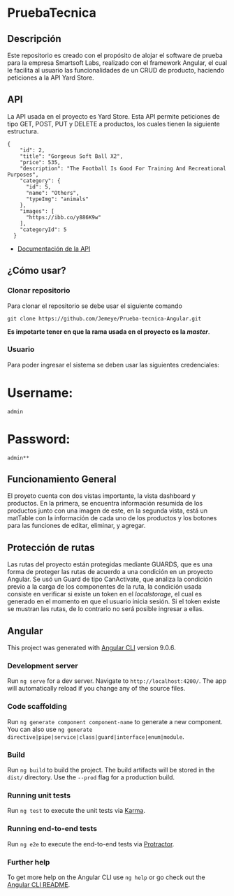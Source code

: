 # PruebaTecnica

## Descripción

Este repositorio es creado con el propósito de alojar el software de prueba para la empresa Smartsoft Labs, realizado con el framework Angular, el cual le facilita al usuario las funcionalidades de un CRUD de producto, haciendo peticiones a la API Yard Store.

## API

La API usada en el proyecto es Yard Store. Esta API permite peticiones de tipo GET, POST, PUT y DELETE a productos, los cuales tienen la siguiente estructura. 

```
{
    "id": 2,
    "title": "Gorgeous Soft Ball X2",
    "price": 535,
    "description": "The Football Is Good For Training And Recreational Purposes",
    "category": {
      "id": 5,
      "name": "Others",
      "typeImg": "animals"
    },
    "images": [
      "https://ibb.co/y886K9w"
    ],
    "categoryId": 5
  }
```

* [Documentación de la API](https://young-sands-07814.herokuapp.com/docs/#/users/UsersController_create)

## ¿Cómo usar?

### Clonar repositorio

Para clonar el repositorio se debe usar el siguiente comando
```
git clone https://github.com/Jemeye/Prueba-tecnica-Angular.git
```
**Es impotarte tener en que la rama usada en el proyecto es la _master_**. 


### Usuario

Para poder ingresar el sistema se deben usar las siguientes credenciales: 

# Username: 
```
admin
```

# Password: 
```
admin**
```

## Funcionamiento General

El proyeto cuenta con dos vistas importante, la vista dashboard y productos. En la primera, se encuentra información resumida de los productos junto con una imagen de este, en la segunda vista, está un matTable con la información de cada uno de los productos y los botones para las funciones de editar, eliminar, y agregar. 

## Protección de rutas

Las rutas del proyecto están protegidas mediante GUARDS, que es una forma de proteger las rutas de acuerdo a una condición en un proyecto Angular. Se usó un Guard de tipo CanActivate, que analiza la condición previo a la carga de los componentes de la ruta, la condición usada consiste en verificar si existe un token en el *localstorage*, el cual es generado en el momento en que el usuario inicia sesión. Si el token existe se mustran las rutas, de lo contrario no será posible ingresar a ellas. 

## Angular

This project was generated with [Angular CLI](https://github.com/angular/angular-cli) version 9.0.6.

### Development server

Run `ng serve` for a dev server. Navigate to `http://localhost:4200/`. The app will automatically reload if you change any of the source files.

### Code scaffolding

Run `ng generate component component-name` to generate a new component. You can also use `ng generate directive|pipe|service|class|guard|interface|enum|module`.

### Build

Run `ng build` to build the project. The build artifacts will be stored in the `dist/` directory. Use the `--prod` flag for a production build.

### Running unit tests

Run `ng test` to execute the unit tests via [Karma](https://karma-runner.github.io).

### Running end-to-end tests

Run `ng e2e` to execute the end-to-end tests via [Protractor](http://www.protractortest.org/).

### Further help

To get more help on the Angular CLI use `ng help` or go check out the [Angular CLI README](https://github.com/angular/angular-cli/blob/master/README.md).
